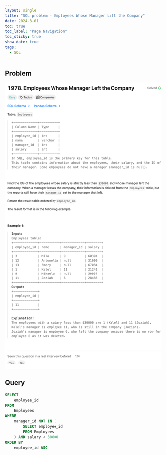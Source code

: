 ```yaml
---
layout: single
title: "SQL problem - Employees Whose Manager Left the Company"
date: 2024-3-01
toc: true
toc_label: "Page Navigation"
toc_sticky: true
show_date: true
tags:
  - SQL
---
```


## Problem

[![problem-1978](/assets/images/2024-03-01_11-37-30-problem-1978.png)](/assets/images/2024-03-01_11-37-30-problem-1978.png)

## Query

```sql
SELECT
    employee_id
FROM
    Employees
WHERE
    manager_id NOT IN (
        SELECT employee_id
        FROM Employees
    ) AND salary < 30000
ORDER BY
    employee_id ASC
```
